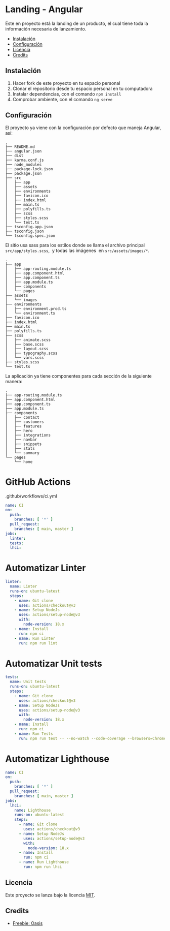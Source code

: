 # Landing - Angular

Este en proyecto está la landing de un producto, el cual tiene toda la información necesaria de lanzamiento.

- [Instalación](#instalación)
- [Configuración](#configuración)
- [Licencia](#licencia)
- [Credits](#credits)

## Instalación

1. Hacer fork de este proyecto en tu espacio personal
1. Clonar el repositorio desde tu espacio personal en tu computadora
1. Instalar dependencias, con el comando `npm install`
1. Comprobar ambiente, con el comando `ng serve`

## Configuración

El proyecto ya viene con la configuración por defecto que maneja Angular, así:

```
.
├── README.md
├── angular.json
├── dist
├── karma.conf.js
├── node_modules
├── package-lock.json
├── package.json
├── src
│   ├── app
│   ├── assets
│   ├── environments
│   ├── favicon.ico
│   ├── index.html
│   ├── main.ts
│   ├── polyfills.ts
│   ├── scss
│   ├── styles.scss
│   └── test.ts
├── tsconfig.app.json
├── tsconfig.json
└── tsconfig.spec.json
```

El sitio  usa sass para los estilos donde se llama el archivo principal `src/app/styles.scss`,  y todas las imágenes  en `src/assets/images/*`.

```
.
├── app
│   ├── app-routing.module.ts
│   ├── app.component.html
│   ├── app.component.ts
│   ├── app.module.ts
│   ├── components
│   └── pages
├── assets
│   └── images
├── environments
│   ├── environment.prod.ts
│   └── environment.ts
├── favicon.ico
├── index.html
├── main.ts
├── polyfills.ts
├── scss
│   ├── animate.scss
│   ├── base.scss
│   ├── layout.scss
│   ├── typography.scss
│   └── vars.scss
├── styles.scss
└── test.ts
```

La aplicación ya tiene componentes para cada sección de la siguiente manera:

```
.
├── app-routing.module.ts
├── app.component.html
├── app.component.ts
├── app.module.ts
├── components
│   ├── contact
│   ├── customers
│   ├── features
│   ├── hero
│   ├── integrations
│   ├── navbar
│   ├── snippets
│   ├── stats
│   └── summary
└── pages
    └── home
```

# GitHub Actions

.github/workflows/ci.yml

```yml
name: CI
on:
  push:
    branches: [ '*' ]
  pull_request:
    branches: [ main, master ]
jobs:
  linter:
  tests:
  lhci:
```

# Automatizar Linter

```yml
linter:
  name: Linter
  runs-on: ubuntu-latest
  steps:
    - name: Git clone
      uses: actions/checkout@v3
    - name: Setup NodeJs
      uses: actions/setup-node@v3
      with:
        node-version: 18.x
    - name: Install
      run: npm ci
    - name: Run Linter
      run: npm run lint
```


# Automatizar Unit tests

```yml
tests:
  name: Unit tests
  runs-on: ubuntu-latest
  steps:
    - name: Git clone
      uses: actions/checkout@v3
    - name: Setup NodeJs
      uses: actions/setup-node@v3
      with:
        node-version: 18.x
    - name: Install
      run: npm ci
    - name: Run Tests
      run: npm run test -- --no-watch --code-coverage --browsers=ChromeHeadlessCI
```

# Automatizar Lighthouse

```yml
name: CI
on:
  push:
    branches: [ '*' ]
  pull_request:
    branches: [ main, master ]
jobs:
  lhci:
    name: Lighthouse
    runs-on: ubuntu-latest
    steps:
      - name: Git clone
        uses: actions/checkout@v3
      - name: Setup NodeJs
        uses: actions/setup-node@v3
        with:
          node-version: 18.x
      - name: Install
        run: npm ci
      - name: Run Lighthouse
        run: npm run lhci
```

## Licencia

Este proyecto se lanza bajo la licencia [MIT](https://opensource.org/licenses/MIT).

## Credits

- [Freebie: Oasis](https://tympanus.net/codrops/2018/04/20/freebie-oasis-jekyll-website-template/)

